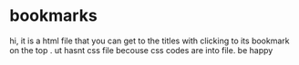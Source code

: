 # bookmarks
hi, it is a html file that you can get to the titles with clicking to its bookmark on the top . ut hasnt css file becouse css codes are into file. be happy
